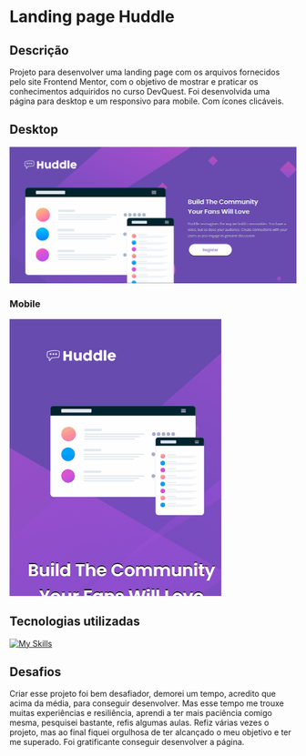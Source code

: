 # Landing page Huddle
##  Descrição
Projeto para desenvolver uma landing page com os arquivos fornecidos pelo site Frontend Mentor, com o objetivo de mostrar e praticar os conhecimentos adquiridos no curso DevQuest.
Foi desenvolvida uma página para desktop e um responsivo para mobile.
Com ícones clicáveis.
## Desktop
<img src="./Animação-tela-desktop.gif" alt="tela do projeto landing page huddle">

### Mobile

<img src="./Animação-tela-mobile.gif" alt="tela do projeto landing page huddle">

## Tecnologias utilizadas
[![My Skills](https://skillicons.dev/icons?i=html,css)](https://skillicons.dev)

## Desafios
Criar esse projeto foi bem desafiador, demorei um tempo, acredito que acima da média, para conseguir desenvolver. Mas esse tempo me trouxe muitas experiências e resiliência, aprendi a ter mais paciência comigo mesma, pesquisei bastante, refis algumas aulas. Refiz várias vezes o projeto, mas ao final fiquei orgulhosa de ter alcançado o meu objetivo e ter me superado.
Foi gratificante conseguir desenvolver a página.
